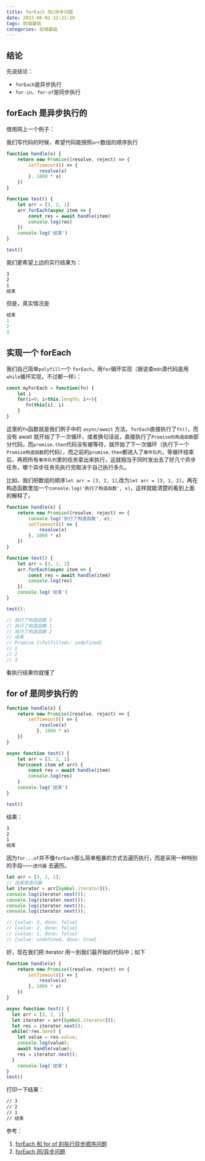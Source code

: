 ```yaml
---
title: forEach 同/异步问题
date: 2022-06-02 12:21:20
tags: 前端基础
categories: 前端基础
---
```

## 结论

先说结论：
- `forEach`是异步执行
- `for-in`、`for-of`是同步执行

## forEach 是异步执行的

借用网上一个例子：

我们写代码的时候，希望代码能按照`arr`数组的顺序执行

```js
function handle(x) {
	return new Promise((resolve, reject) => {
		setTimeout(() => {
			resolve(x)
		}, 1000 * x)
	})
}

function test() {
	let arr = [3, 2, 1]
	arr.forEach(async item => {
		const res = await handle(item)
		console.log(res)
	})
	console.log('结束')
}

test()
```

我们更希望上边的实行结果为：

```html
3
2
1
结束
```

但是，真实情况是

```js
结束
1
2
3
```

## 实现一个 forEach

我们自己简单`polyfill`一个 `forEach`，用`for`循环实现（据说查`mdn`源代码是用`while`循环实现，不过都一样）：

```js
const myForEach = function(fn) {
    let i
    for(i=0; i<this.length; i++){
       fn(this[i], i)
    }      
}
```

这里的`fn`函数就是我们例子中的 `async/await` 方法，`forEach`直接执行了`fn()`，而没有 await 就开始了下一次循环，或者换句话说，直接执行了`Promise的构造函数`部分代码，而`promise.then`代码没有被等待，就开始了下一次循环（执行下一个`Promise构造函数`的代码），而之前的`promise.then`都进入了`事件队列`，等循环结束后，再把所有`事件队列`里的任务拿出来执行，这就相当于同时发出去了好几个异步任务，哪个异步任务先执行完取决于自己执行多久。

比如，我们把数组的顺序`let arr = [3, 2, 1]`,改为`let arr = [3, 1, 2]`，再在构造函数里加一个`console.log('执行了构造函数', x)`，这样就能清楚的看到上面的解释了，

```js
function handle(x) {
	return new Promise((resolve, reject) => {
        console.log('执行了构造函数', x);
		setTimeout(() => {
			resolve(x)
		}, 1000 * x)
	})
}

function test() {
	let arr = [3, 1, 2]
	arr.forEach(async item => {
		const res = await handle(item)
		console.log(res)
	})
	console.log('结束')
}

test();

// 执行了构造函数 3
// 执行了构造函数 1
// 执行了构造函数 2
// 结束
// Promise {<fulfilled>: undefined}
// 1
// 2
// 3
```
看执行结果你就懂了

## for of 是同步执行的

```js
function handle(x) {
	return new Promise((resolve, reject) => {
	    setTimeout(() => {
    	    resolve(x)
           }, 1000 * x)
	})
}

async function test() {
    let arr = [3, 2, 1]
    for(const item of arr) {
        const res = await handle(item)
        console.log(res)
    }
	console.log('结束')
}

test()
```

结果： 

```html
3
2
1
结束
```

因为`for...of`并不像`forEach`那么简单粗暴的方式去遍历执行，而是采用一种特别的手段——`迭代器` 去遍历。

```js
let arr = [3, 2, 1];
// 这就是迭代器
let iterator = arr[Symbol.iterator]();
console.log(iterator.next());
console.log(iterator.next());
console.log(iterator.next());
console.log(iterator.next());

// {value: 3, done: false}
// {value: 2, done: false}
// {value: 1, done: false}
// {value: undefined, done: true}
```

好，现在我们把 iterator 用一到我们最开始的代码中；如下

```js
function handle(x) {
	return new Promise((resolve, reject) => {
		setTimeout(() => {
			resolve(x)
		}, 1000 * x)
	})
}

async function test() {
  let arr = [3, 2, 1]
  let iterator = arr[Symbol.iterator]();
  let res = iterator.next();
  while(!res.done) {
    let value = res.value;
    console.log(value);
    await handle(value);
    res = iterator.next();
  }
	console.log('结束')
}
test()
```

打印一下结果：

```html
// 3
// 2
// 1
// 结束
```

参考：

1. [forEach 和 for of 的执行异步顺序问题](https://juejin.cn/post/6844904129471463432)
2. [forEach 同/异步问题](https://blog.csdn.net/song854601134/article/details/124707324)
